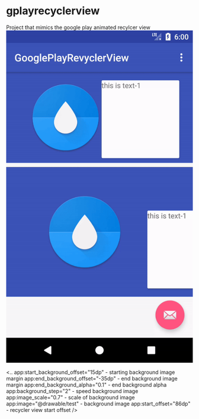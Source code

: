 # gplayrecyclerview
Project that mimics the google play animated recylcer view
<img src="https://github.com/sickterror/gplayrecyclerview/blob/master/ezgif.com-video-to-gif.gif?raw=true"/>

<..
app:start_background_offset="15dp" - starting background image margin
app:end_background_offset="-35dp" - end background image margin
app:end_background_alpha="0.1" - end background alpha
app:background_step="2" - speed background image
app:image_scale="0.7" - scale of background image
app:image="@drawable/test" - background image
app:start_offset="86dp" - recycler view start offset
/>
